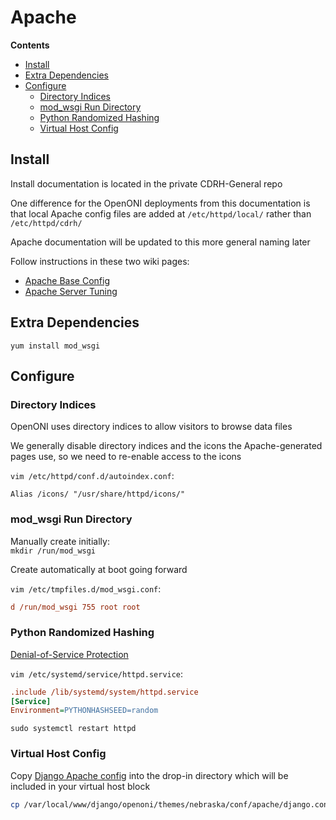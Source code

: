 # Apache

**Contents**

- [Install](#install)
- [Extra Dependencies](#extra-dependencies)
- [Configure](#configure)
    - [Directory Indices](#directory-indices)
    - [mod_wsgi Run Directory](#mod_wsgi-run-directory)
    - [Python Randomized Hashing](#python-randomized-hashing)
    - [Virtual Host Config](#virtual-host-config)


## Install

Install documentation is located in the private CDRH-General repo

One difference for the OpenONI deployments from this documentation is that
local Apache config files are added at `/etc/httpd/local/`
rather than `/etc/httpd/cdrh/`

Apache documentation will be updated to this more general naming later

Follow instructions in these two wiki pages:
- [Apache Base Config](https://github.com/CDRH/CDRH-General/wiki/Apache-Base-Config)
- [Apache Server Tuning](https://github.com/CDRH/CDRH-General/wiki/Apache-Server-Tuning)


## Extra Dependencies
`yum install mod_wsgi`


## Configure

### Directory Indices
OpenONI uses directory indices to allow visitors to browse data files

We generally disable directory indices and the icons the Apache-generated pages
use, so we need to re-enable access to the icons

`vim /etc/httpd/conf.d/autoindex.conf`:
```
Alias /icons/ "/usr/share/httpd/icons/"
```

### mod_wsgi Run Directory
Manually create initially:<br>
`mkdir /run/mod_wsgi`

Create automatically at boot going forward

`vim /etc/tmpfiles.d/mod_wsgi.conf`:
```ini
d /run/mod_wsgi 755 root root
```

### Python Randomized Hashing
[Denial-of-Service Protection](https://docs.djangoproject.com/en/1.11/howto/deployment/checklist/#python-options)

`vim /etc/systemd/service/httpd.service`:
```ini
.include /lib/systemd/system/httpd.service
[Service]
Environment=PYTHONHASHSEED=random
```

`sudo systemctl restart httpd`

### Virtual Host Config
Copy [Django Apache config](/conf/apache/django.conf) into the drop-in directory which will be included in your virtual host block

```bash
cp /var/local/www/django/openoni/themes/nebraska/conf/apache/django.conf /etc/httpd/local/vhosts/_nebnewspapers*.unl.edu/
```

